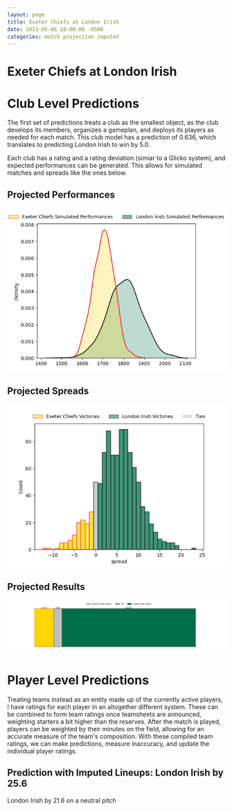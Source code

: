 ```yaml
---  
layout: page  
title: Exeter Chiefs at London Irish  
date: 2023-05-06 18:00:00 -0500  
categories: match projection imputed  
---
```

# Exeter Chiefs at London Irish

# Club Level Predictions


The first set of predictions treats a club as the smallest object, as the club develops its members, organizes a gameplan, and deploys its players as needed for each match. This club model has a prediction of 0.636, which translates to predicting London Irish to win by 5.0.

Each club has a rating and a rating deviation (simiar to a Glicko system), and expected performances can be generated. This allows for simulated matches and spreads like the ones below.
## Projected Performances


![Projected Performances](plots/performances_2023-05-06-LondonIrish-ExeterChiefs.png)
## Projected Spreads


![Projected Spreads](plots/spreads_2023-05-06-LondonIrish-ExeterChiefs.png)
## Projected Results


![Projected Results](plots/resultbar_2023-05-06-LondonIrish-ExeterChiefs.png)
# Player Level Predictions


Treating teams instead as an entity made up of the currently active players, I have ratings for each player in an altogether different system. These can be combined to form team ratings once teamsheets are announced, weighting starters a bit higher than the reserves. After the match is played, players can be weighted by their minutes on the field, allowing for an accurate measure of the team's composition. With these compiled team ratings, we can make predictions, measure inaccuracy, and update the individual player ratings.
## Prediction with Imputed Lineups: London Irish by 25.6


London Irish by 21.6 on a neutral pitch

